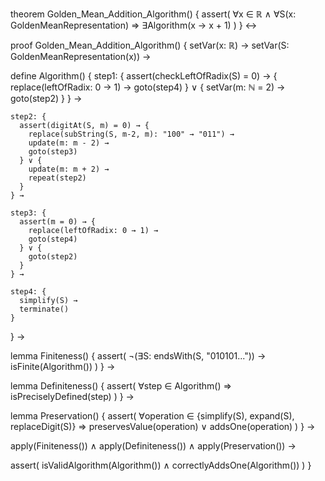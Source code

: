 theorem Golden_Mean_Addition_Algorithm() {
  assert(
    ∀x ∈ ℝ ∧ ∀S(x: GoldenMeanRepresentation) ⇒
    ∃Algorithm(x → x + 1)
  )
} ↔

proof Golden_Mean_Addition_Algorithm() {
  setVar(x: ℝ) →
  setVar(S: GoldenMeanRepresentation(x)) →
  
  define Algorithm() {
    step1: {
      assert(checkLeftOfRadix(S) = 0) → {
        replace(leftOfRadix: 0 → 1) →
        goto(step4)
      } ∨ {
        setVar(m: ℕ = 2) →
        goto(step2)
      }
    } →
    
    step2: {
      assert(digitAt(S, m) = 0) → {
        replace(subString(S, m-2, m): "100" → "011") →
        update(m: m - 2) →
        goto(step3)
      } ∨ {
        update(m: m + 2) →
        repeat(step2)
      }
    } →
    
    step3: {
      assert(m = 0) → {
        replace(leftOfRadix: 0 → 1) →
        goto(step4)
      } ∨ {
        goto(step2)
      }
    } →
    
    step4: {
      simplify(S) →
      terminate()
    }
  } →
  
  lemma Finiteness() {
    assert(
      ¬(∃S: endsWith(S, "010101...")) →
      isFinite(Algorithm())
    )
  } →
  
  lemma Definiteness() {
    assert(
      ∀step ∈ Algorithm() ⇒
      isPreciselyDefined(step)
    )
  } →
  
  lemma Preservation() {
    assert(
      ∀operation ∈ {simplify(S), expand(S), replaceDigit(S)} ⇒
      preservesValue(operation) ∨ addsOne(operation)
    )
  } →
  
  apply(Finiteness()) ∧
  apply(Definiteness()) ∧
  apply(Preservation()) →
  
  assert(
    isValidAlgorithm(Algorithm()) ∧
    correctlyAddsOne(Algorithm())
  )
}